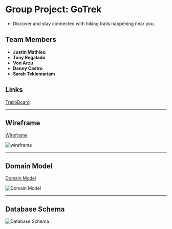 # Group Project: GoTrek

- Discover and stay connected with hiking trails happening near you.

## Team Members

- **Justin Mathieu**
- **Tony Regalado**
- **Von Arzu**
- **Danny Castro**
- **Sarah Teklemariam**

## Links

[TrelloBoard](https://trello.com/b/QtZeaUCq/bsquad)

---

## Wireframe

[Wireframe](https://miro.com/app/board/uXjVPVvwtEE=/)

![wireframe](https://user-images.githubusercontent.com/107226923/191168990-d9b55b25-9c3b-45ef-8ca3-d519c76cbc4b.PNG)

---

## Domain Model

[Domain Model](https://www.figma.com/file/EFjuZ2rYJqamcBEAxdqX8J/BSquad?node-id=0%3A1)

![Domain Model](https://user-images.githubusercontent.com/107226923/191167788-3c7bd8b1-08c9-498b-b951-34294b80ad07.png)

---

## Database Schema

![Database Schema](https://user-images.githubusercontent.com/107226923/191168688-1cd71343-1491-473a-803f-2f921d24a552.png)